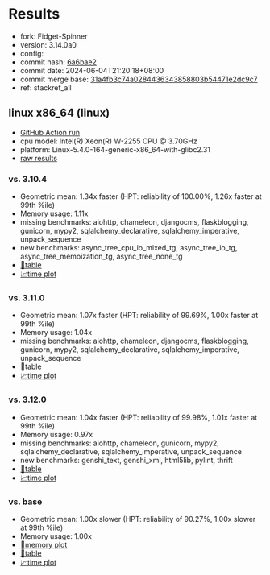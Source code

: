 # Results

- fork: Fidget-Spinner
- version: 3.14.0a0
- config: 
- commit hash: [6a6bae2](https://github.com/Fidget%2dSpinner/cpython/commit/6a6bae2)
- commit date: 2024-06-04T21:20:18+08:00
- commit merge base: [31a4fb3c74a0284436343858803b54471e2dc9c7](https://github.com/Fidget%2dSpinner/cpython/commit/31a4fb3c74a0284436343858803b54471e2dc9c7)
- ref: stackref_all

## linux x86_64 (linux)

- [GitHub Action run](https://github.com/faster-cpython/benchmarking/actions/runs/9368053695)
- cpu model: Intel(R) Xeon(R) W-2255 CPU @ 3.70GHz
- platform: Linux-5.4.0-164-generic-x86_64-with-glibc2.31
- [raw results](bm-20240604-linux-x86_64-Fidget%252dSpinner-stackref_all-3.14.0a0-6a6bae2.json)

### vs. 3.10.4

- Geometric mean: 1.34x faster (HPT: reliability of 100.00%, 1.26x faster at 99th %ile)
- Memory usage: 1.11x
- missing benchmarks: aiohttp, chameleon, djangocms, flaskblogging, gunicorn, mypy2, sqlalchemy_declarative, sqlalchemy_imperative, unpack_sequence
- new benchmarks: async_tree_cpu_io_mixed_tg, async_tree_io_tg, async_tree_memoization_tg, async_tree_none_tg
- [📄table](bm-20240604-linux-x86_64-Fidget%252dSpinner-stackref_all-3.14.0a0-6a6bae2-vs-3.10.4.md)
- [📈time plot](bm-20240604-linux-x86_64-Fidget%252dSpinner-stackref_all-3.14.0a0-6a6bae2-vs-3.10.4.png)

### vs. 3.11.0

- Geometric mean: 1.07x faster (HPT: reliability of 99.69%, 1.00x faster at 99th %ile)
- Memory usage: 1.04x
- missing benchmarks: aiohttp, chameleon, djangocms, flaskblogging, gunicorn, mypy2, sqlalchemy_declarative, sqlalchemy_imperative, unpack_sequence
- [📄table](bm-20240604-linux-x86_64-Fidget%252dSpinner-stackref_all-3.14.0a0-6a6bae2-vs-3.11.0.md)
- [📈time plot](bm-20240604-linux-x86_64-Fidget%252dSpinner-stackref_all-3.14.0a0-6a6bae2-vs-3.11.0.png)

### vs. 3.12.0

- Geometric mean: 1.04x faster (HPT: reliability of 99.98%, 1.01x faster at 99th %ile)
- Memory usage: 0.97x
- missing benchmarks: aiohttp, chameleon, gunicorn, mypy2, sqlalchemy_declarative, sqlalchemy_imperative, unpack_sequence
- new benchmarks: genshi_text, genshi_xml, html5lib, pylint, thrift
- [📄table](bm-20240604-linux-x86_64-Fidget%252dSpinner-stackref_all-3.14.0a0-6a6bae2-vs-3.12.0.md)
- [📈time plot](bm-20240604-linux-x86_64-Fidget%252dSpinner-stackref_all-3.14.0a0-6a6bae2-vs-3.12.0.png)

### vs. base

- Geometric mean: 1.00x slower (HPT: reliability of 90.27%, 1.00x slower at 99th %ile)
- Memory usage: 1.00x
- [🧠memory plot](bm-20240604-linux-x86_64-Fidget%252dSpinner-stackref_all-3.14.0a0-6a6bae2-vs-base-mem.png)
- [📄table](bm-20240604-linux-x86_64-Fidget%252dSpinner-stackref_all-3.14.0a0-6a6bae2-vs-base.md)
- [📈time plot](bm-20240604-linux-x86_64-Fidget%252dSpinner-stackref_all-3.14.0a0-6a6bae2-vs-base.png)

